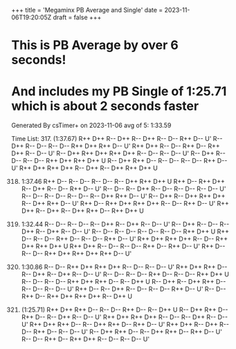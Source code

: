 +++
title = 'Megaminx PB Average and Single'
date = 2023-11-06T19:20:05Z
draft = false
+++

# This is PB Average by over 6 seconds!
# And includes my PB Single of 1:25.71 which is about 2 seconds faster

Generated By csTimer+ on 2023-11-06
avg of 5: 1:33.59

Time List:
317. (1:37.67)     R++ D++ R-- D++ R-- D++ R-- D-- R++ D-- U'
  R-- D++ R-- D-- R-- D-- R++ D++ R++ D-- U'
  R++ D++ R-- D-- R++ D-- R++ D++ R-- D-- U'
  R-- D++ R++ D++ R++ D++ R-- D-- R-- D-- U'
  R-- D++ R-- D-- R-- D-- R++ D++ R++ D++ U
  R-- D++ R++ D-- R-- D-- R-- D-- R++ D-- U'
  R++ D++ R++ D++ R-- D++ R-- D++ R++ D++ U
 
318. 1:37.46     R++ D-- R-- D-- R-- D-- R-- D++ R++ D++ U
  R++ D-- R++ D++ R-- D++ R-- D-- R++ D-- U'
  R-- D-- R-- D++ R-- D-- R-- D-- R-- D-- U'
  R-- D-- R-- D-- R-- D-- R-- D++ R++ D-- U'
  R-- D++ R-- D++ R++ D++ R-- D++ R++ D-- U'
  R++ D-- R++ D++ R++ D++ R-- D-- R++ D-- U'
  R++ D++ R-- D++ R-- D++ R++ D-- R++ D++ U
 
319. 1:32.44     R-- D-- R-- D-- R-- D++ R-- D++ R-- D-- U'
  R-- D++ R-- D-- R-- D++ R-- D++ R-- D-- U'
  R-- D-- R-- D-- R-- D-- R-- D-- R++ D++ U
  R++ D-- R-- D-- R++ D-- R-- D-- R++ D-- U'
  R++ D++ R++ D++ R-- D-- R++ D++ R++ D++ U
  R++ D++ R-- D-- R-- D-- R++ D-- R++ D-- U'
  R++ D-- R-- D-- R++ D++ R++ D++ R++ D-- U'
 
320. 1:30.86     R-- D-- R++ D++ R++ D++ R-- D-- R-- D-- U'
  R++ D++ R++ D-- R-- D++ R-- D++ R-- D-- U'
  R-- D-- R-- D-- R++ D-- R-- D-- R++ D++ U
  R-- D-- R-- D-- R++ D++ R++ D-- R-- D++ U
  R-- D++ R-- D++ R++ D-- R-- D-- R-- D-- U'
  R++ D-- R-- D++ R-- D-- R-- D-- R++ D-- U'
  R-- D-- R++ D-- R++ D++ R++ D++ R-- D++ U
 
321. (1:25.71)     R++ D++ R++ D-- R-- D-- R++ D-- R-- D++ U
  R-- D++ R++ D-- R++ D-- R-- D++ R-- D-- U'
  R++ D++ R++ D++ R-- D-- R-- D++ R-- D-- U'
  R++ D++ R++ D-- R-- D++ R++ D-- R++ D-- U'
  R++ D++ R-- D++ R-- D-- R++ D-- R-- D-- U'
  R-- D++ R++ D-- R-- D++ R++ D-- R++ D-- U'
  R-- D-- R++ D-- R++ D++ R-- D-- R-- D-- U'

